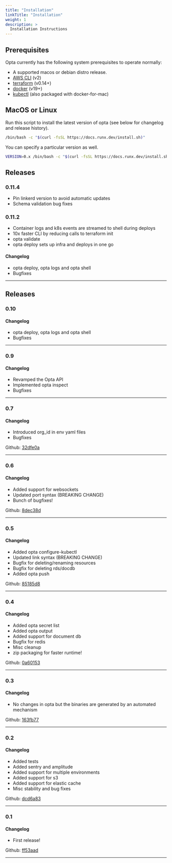 ```yaml
---
title: "Installation"
linkTitle: "Installation"
weight: 1
description: >
  Installation Instructions
---
```


## Prerequisites
Opta currently has the following system prerequisites to operate normally:
* A supported macos or debian distro release.
* [AWS CLI](https://docs.aws.amazon.com/cli/latest/userguide/cli-chap-install.html) (v2)
* [terraform](https://www.terraform.io/downloads.html) (v0.14+)
* [docker](https://docker.com/products/docker-desktop) (v19+)
* [kubectl](https://kubernetes.io/docs/tasks/tools/install-kubectl/) (also packaged with 
  docker-for-mac)

## MacOS or Linux
Run this script to install the latest version of opta (see below for changelog
and release history).

```bash
/bin/bash -c "$(curl -fsSL https://docs.runx.dev/install.sh)"
```

You can specify a particular version as well.
```bash
VERSION=0.x /bin/bash -c "$(curl -fsSL https://docs.runx.dev/install.sh)"
```

## Releases

### 0.11.4
- Pin linkerd version to avoid automatic updates
- Schema validation bug fixes


### 0.11.2
- Container logs and k8s events are streamed to shell during deploys
- 10x faster CLI by reducing calls to terraform init
- opta validate
- opta deploy sets up infra and deploys in one go

#### Changelog
- opta deploy, opta logs and opta shell
- Bugfixes

***

## Releases

### 0.10

#### Changelog
- opta deploy, opta logs and opta shell
- Bugfixes

***

### 0.9

#### Changelog
- Revamped the Opta API
- Implemented opta inspect
- Bugfixes

***


### 0.7

#### Changelog
- Introduced org_id in env yaml files
- Bugfixes

Github: [32dfe0a](https://github.com/run-x/runxc/commit/32dfe0ae4cc0f61dc6ad34bed69932cf05af0538)

***

### 0.6

#### Changelog
- Added support for websockets
- Updated port syntax (BREAKING CHANGE)
- Bunch of bugfixes!

Github: [8dec38d](https://github.com/run-x/runxc/commit/8dec38d34d72eb82dd46e2f5f423b627e50d5729)
***

### 0.5

#### Changelog
- Added opta configure-kubectl
- Updated link syntax (BREAKING CHANGE)
- Bugfix for deleting/renaming resources
- Bugfix for deleting rds/docdb
- Added opta push

Github: [85185d8](https://github.com/run-x/runxc/commit/85185d87719e5f86219d47d35b5872d4a5dc237a)

***

###  0.4

#### Changelog
- Added opta secret list
- Added opta output
- Added support for document db
- Bugfix for redis
- Misc cleanup
- zip packaging for faster runtime!

Github: [0a60153](https://github.com/run-x/runxc/commit/0a60153da5d2756ccc3220ab346f8ba276357deb)
***

### 0.3

#### Changelog
- No changes in opta but the binaries are generated by an automated mechanism

Github: [163fb77](https://github.com/run-x/runxc/commit/163fb775ce31c1c45568ba3de1e04447e23da59c)

***

### 0.2

#### Changelog
- Added tests
- Added sentry and amplitude
- Added support for multiple environments
- Added support for s3
- Added support for elastic cache
- Misc stability and bug fixes

Github: [dcd6a83](https://github.com/run-x/runxc/commit/dcd6a83bd8737ad3f0b4a22455d94fc8dc4fbd86)

***

### 0.1

#### Changelog
- First release!

Github: [ff53aad](https://github.com/run-x/runxc/commit/ff53aad6a0a3b86cffb9e21b3112fd7b29b26e65)
***

